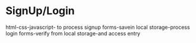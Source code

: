 # SignUp/Login
 html-css-javascript- to process signup forms-savein local storage-process login forms-verify from local storage-and access entry
